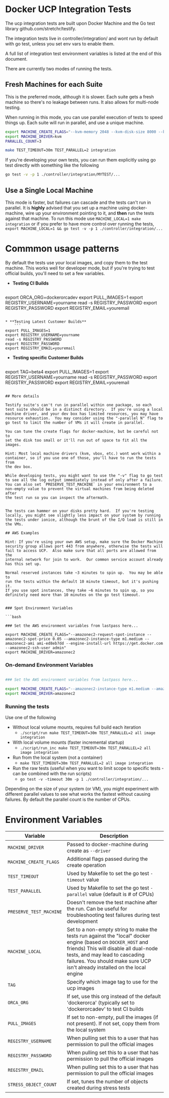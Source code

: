 # Docker UCP Integration Tests

The ucp integration tests are built upon Docker Machine and the Go test
library github.com/stretchr/testify.

The integration tests live in controller/integration/ and wont run by
default with go test, unless you set env vars to enable them.

A full list of integration test environment variables is listed at the
end of this document.

There are currently two modes of running the tests.

## Fresh Machines for each Suite

This is the preferred mode, although it is slower.  Each suite gets
a fresh machine so there's no leakage between runs.  It also allows
for multi-node testing.

When running in this mode, you can use parallel execution of tests to
speed things up.  Each suite will run in parallel, and use a unique
machine.

```bash
export MACHINE_CREATE_FLAGS="--kvm-memory 2048 --kvm-disk-size 8000 --kvm-cpu-count 2"
export MACHINE_DRIVER=kvm
PARALLEL_COUNT=3

make TEST_TIMEOUT=30m TEST_PARALLEL=2 integration
```

If you're developing your own tests, you can run them explicitly using
go test directly with something like the following

```bash
go test -v -p 1 ./controller/integration/MYTEST/...
```


## Use a Single Local Machine

This mode is faster, but failures can cascade and the tests can't
run in parallel.  It is **highly** advised that you set up a machine
using docker-machine, wire up your environment pointing to it, and
**then** run the tests against that machine.  To run this mode use
`MACHINE_LOCAL=1 make integration` or if you prefer to have more control
over running the tests, `export MACHINE_LOCAL=1 && go test -v -p 1
./controller/integration/...`


# Commmon usage patterns

By default the tests use your local images, and copy them to the test
machine.  This works well for developer mode, but if you're trying to test
official builds, you'll need to set a few variables.

* **Testing CI Builds**
    ```
export ORCA_ORG=dockerorcadev
export PULL_IMAGES=1
export REGISTRY_USERNAME=yourname
read -s REGISTRY_PASSWORD
export REGISTRY_PASSWORD
export REGISTRY_EMAIL=youremail
```

* **Testing Latest Customer Builds**
    ```
export PULL_IMAGES=1
export REGISTRY_USERNAME=yourname
read -s REGISTRY_PASSWORD
export REGISTRY_PASSWORD
export REGISTRY_EMAIL=youremail
```

* **Testing specific Customer Builds**
    ```
export TAG=beta4
export PULL_IMAGES=1
export REGISTRY_USERNAME=yourname
read -s REGISTRY_PASSWORD
export REGISTRY_PASSWORD
export REGISTRY_EMAIL=youremail
```

## More details

Testify suite's can't run in parallel within one package, so each
test suite should be in a distinct directory.  If you're using a local
machine driver, and your dev box has limited resources, you may have
resource exhaustion.  You may consider using the "-parallel N" flag to
go test to limit the number of VMs it will create in parallel.

You can tune the create flags for docker-machine, but be careful not to
set the disk too small or it'll run out of space to fit all the images.

Hint: Most local machine drivers (kvm, vbox, etc.) wont work within a
container, so if you use one of those, you'll have to run the tests from
the dev box.

While developing tests, you might want to use the "-v" flag to go test
to see all the log output immediately instead of only after a failure.
You can also set `PRESERVE_TEST_MACHINE` in your environment to a
non-empty value to prevent the virtual machines from being deleted after
the test run so you can inspect the aftermath.


The tests can hammer on your disks pretty hard.  If you're testing
locally, you might see slightly less impact on your system by running
the tests under ionice, although the brunt of the I/O load is still in
the VMs.

## AWS Examples

Hint: If you're using your own AWS setup, make sure the Docker Machine
security group allows port 443 from anywhere, otherwise the tests will
fail to access UCP.  Also make sure that all ports are allowed from the
internal network for join to work.  Our common service account already
has this set up.

Normal reserved instances take ~3 minutes to spin up.  You may be able to
run the tests within the default 10 minute timeout, but it's pushing it.
If you use spot instances, they take ~6 minutes to spin up, so you
definitely need more than 10 minutes on the go test timeout.


### Spot Environment Variables

```bash

### Set the AWS environment variables from lastpass here...

export MACHINE_CREATE_FLAGS="--amazonec2-request-spot-instance --amazonec2-spot-price 0.05 --amazonec2-instance-type m1.medium --amazonec2-ami ami-ed8eb7dd --engine-install-url https://get.docker.com --amazonec2-ssh-user admin"
export MACHINE_DRIVER=amazonec2
```

### On-demand Environment Variables

```bash

### Set the AWS environment variables from lastpass here...

export MACHINE_CREATE_FLAGS="--amazonec2-instance-type m1.medium --amazonec2-ami ami-ed8eb7dd --engine-install-url https://get.docker.com --amazonec2-ssh-user admin"
export MACHINE_DRIVER=amazonec2
```

### Running the tests

Use one of the following

* Without local volume mounts, requires full build each iteration
    * `./script/run make TEST_TIMEOUT=30m TEST_PARALLEL=2 all image integration`
* With local volume mounts (faster incremental startup)
    * `./script/run_inc make TEST_TIMEOUT=30m TEST_PARALLEL=2 all image integration`
* Run from the local system (not a container)
    * `make TEST_TIMEOUT=30m TEST_PARALLEL=2 all image integration`
* Run the raw tests (useful when you want to limit scope to specific tests - can be combined with the run scripts)
    * `go test -v -timeout 30m -p 1 ./controller/integration/...`


Depending on the size of your system (or VM), you might experiment
with different parallel values to see what works the fastest without
causing failures.  By default the parallel count is the number of CPUs.

# Environment Variables

**Variable** | **Description**
-------------|-----------------
`MACHINE_DRIVER` | Passed to docker-machine during create as `--driver`
`MACHINE_CREATE_FLAGS` | Additional flags passed during the create operation
`TEST_TIMEOUT` | Used by Makefile to set the go test `-timeout` value
`TEST_PARALLEL` | Used by Makefile to set the go test `-parallel` value (default is # of CPUs)
`PRESERVE_TEST_MACHINE` | Doesn't remove the test machine after the run.  Can be useful for troubleshooting test failures during test development
`MACHINE_LOCAL` | Set to a non-empty string to make the tests run against the "local" docker engine (based on `DOCKER_HOST` and friends) This will disable all dual-node tests, and may lead to cascading failures.  You should make sure UCP isn't already installed on the local engine
`TAG` | Specify which image tag to use for the ucp images
`ORCA_ORG` | If set, use this org instead of the default 'dockerorca' (typically set to 'dockerorcadev' to test CI builds
`PULL_IMAGES` | If set to non-empty, pull the images (if not present).  If not set, copy them from the local system
`REGISTRY_USERNAME` | When pulling set this to a user that has permission to pull the official images
`REGISTRY_PASSWORD` | When pulling set this to a user that has permission to pull the official images
`REGISTRY_EMAIL` | When pulling set this to a user that has permission to pull the official images
`STRESS_OBJECT_COUNT` | If set, tunes the number of objects created during stress tests

